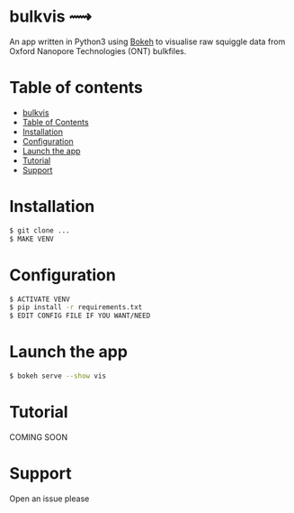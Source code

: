 bulkvis ⟿
=======

An app written in Python3 using [Bokeh](https://github.com/bokeh/bokeh/) to visualise raw squiggle data from Oxford Nanopore Technologies (ONT) bulkfiles. 

Table of contents
=================

 * [bulkvis](#bulkvis)
 * [Table of Contents](#table-of-contents)
 * [Installation](#installation)
 * [Configuration](#configuration)
 * [Launch the app](#launch-the-app)
 * [Tutorial](#tutorial)
 * [Support](#support)

Installation
============

```bash
$ git clone ...
$ MAKE VENV
```

Configuration
=============

```bash
$ ACTIVATE VENV
$ pip install -r requirements.txt
$ EDIT CONFIG FILE IF YOU WANT/NEED
```

Launch the app
==============

```bash
$ bokeh serve --show vis
```

Tutorial
========

COMING SOON

Support
=======

Open an issue please
